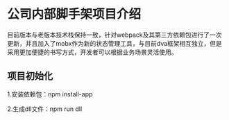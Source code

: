 # 公司内部脚手架项目介绍

目前版本与老版本技术栈保持一致，针对webpack及其第三方依赖包进行了一次更新，并且加入了mobx作为新的状态管理工具，与目前dva框架相互独立，但是采用更加便捷的书写方式，开发者可以根据业务场景灵活使用。


## 项目初始化

1.安装依赖包：npm install-app

2.生成dll文件：npm run dll

